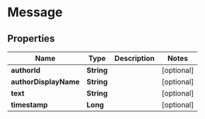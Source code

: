 
# Message

## Properties
Name | Type | Description | Notes
------------ | ------------- | ------------- | -------------
**authorId** | **String** |  |  [optional]
**authorDisplayName** | **String** |  |  [optional]
**text** | **String** |  |  [optional]
**timestamp** | **Long** |  |  [optional]



